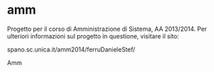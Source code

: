 amm
===
Progetto per il corso di Amministrazione di Sistema, AA 2013/2014.
Per ulteriori informazioni sul progetto in questione, visitare il sito:

spano.sc.unica.it/amm2014/ferruDanieleStef/

Amm
